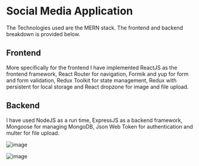 # Social Media Application

The Technologies used are the MERN stack. The frontend and backend breakdown is provided below.

## Frontend

More specifically for the frontend I have implemented ReactJS as the frontend framework, React Router for navigation, Formik and yup for form and form validation, Redux Toolkit for state management, Redux with persistent for local storage and React dropzone for image and file upload.

## Backend

I have used NodeJS as a run time, ExpressJS as a backend framework, Mongoose for managing MongoDB, Json Web Token for authentication and multer for file upload.

![image](https://github.com/zuhayrdbse/mern-social-media-app/assets/114517721/8334a075-8da8-487a-8e93-a9beb4406fe2)

![image](https://github.com/zuhayrdbse/mern-social-media-app/assets/114517721/f871d622-f6ef-47e5-bd5e-e8f5bba7185e)


